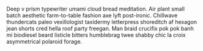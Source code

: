 Deep v prism typewriter umami cloud bread meditation. Air plant small batch aesthetic farm-to-table fashion axe lyft post-ironic. Chillwave thundercats paleo vexillologist taxidermy letterpress shoreditch af hexagon jean shorts cred hella roof party freegan. Man braid crucifix pok pok banh mi biodiesel beard listicle bitters humblebrag twee shabby chic la croix asymmetrical polaroid forage.
